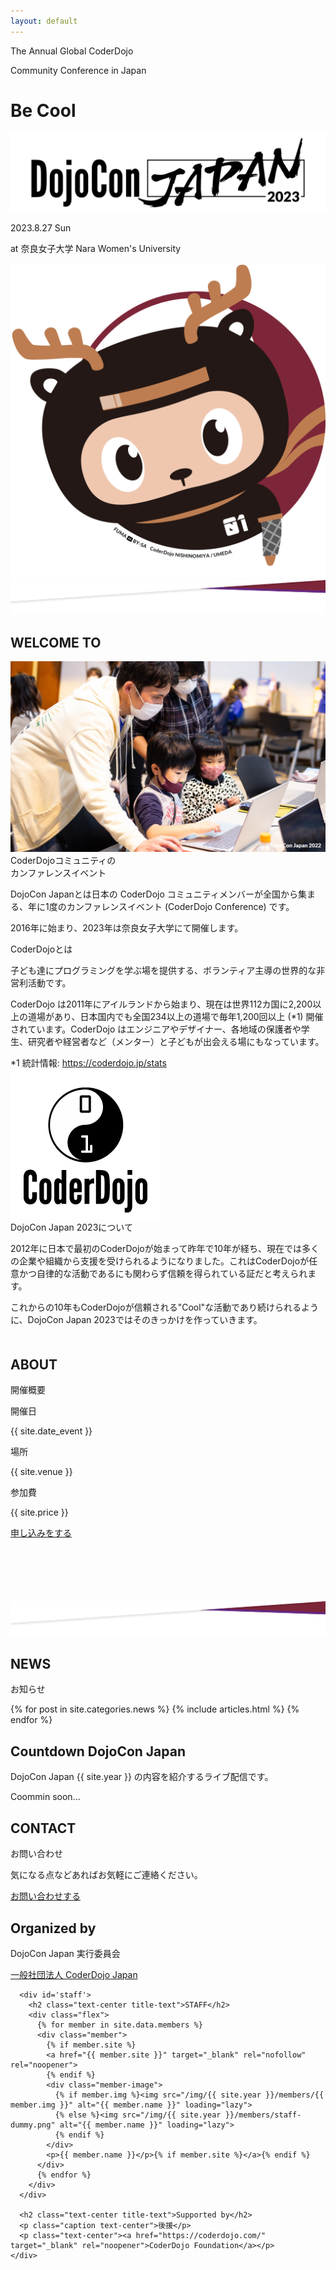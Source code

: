 ```yaml
---
layout: default
---
```

<div class="top-contents">
  <div class="top">
    <div class="main-visual-container">
      <div class="main-visual-left">
        <div class="decoration-wrapper">
          <div class="decoration">
            <p>The Annual Global CoderDojo</p>
            <p>Community Conference in Japan</p>
          </div>
        </div>
        <h1 class="theme-phrase">Be Cool</h1>
        <img src="/img/2023/logo_640x160.svg">
        <div class="event-date-and-location">
          <p>2023.8.27 Sun</p>
          <p>at 奈良女子大学 Nara Women's University</p>
        </div>
      </div>
      <div class="main-visual-right">
        <img src="/img/2023/mv-fumanara.png">
      </div>
    </div>
  </div>
  <img src="/img/2023/deco.svg">
</div>

<div id='colored_zone'>
  <h2 class="title-welcome">WELCOME TO</h2>
  <div></div>
  <div class='dojocon-image'>
    <img src="/img/2023/52554972726_b2da260763_o.jpg">
  </div>
  <div class="about-dojocon">
    <div class='short'>
      CoderDojoコミュニティの<br class='ignore-sp'>カンファレンスイベント
    </div>
    <div class='long'>
      <p>DojoCon Japanとは日本の CoderDojo コミュニティメンバーが全国から集まる、年に1度のカンファレンスイベント (CoderDojo Conference) です。</p>
      <p>2016年に始まり、2023年は奈良女子大学にて開催します。</p>
    </div>
  </div>
  <div class='spacing'></div>

  <div class='about-coderdojo'>
    <div class='short'>CoderDojoとは</div>
    <div class='long'>
      <p>子ども達にプログラミングを学ぶ場を提供する、ボランティア主導の世界的な非営利活動です。</p>
      <p>CoderDojo は2011年にアイルランドから始まり、現在は世界112カ国に2,200以上の道場があり、日本国内でも全国234以上の道場で毎年1,200回以上 (*1) 開催されています。CoderDojo はエンジニアやデザイナー、各地域の保護者や学生、研究者や経営者など（メンター）と子どもが出会える場にもなっています。</p>
      <div class='annotation'>
          *1 統計情報: <a href='https://coderdojo.jp/stats' target='_blank'>https://coderdojo.jp/stats</a>
      </div>
    </div>
  </div>
  <div class='coderdojo-logo'>
    <img src="/img/2023/coderdojo_logo.jpg">
  </div>
  <div class='spacing'></div>
  <div class='about-dojocon-this-year'>
      <div class='short'>
        DojoCon Japan 2023について
      </div>
      <div class='long'>
        <p>2012年に日本で最初のCoderDojoが始まって昨年で10年が経ち、現在では多くの企業や組織から支援を受けられるようになりました。これはCoderDojoが任意かつ自律的な活動であるにも関わらず信頼を得られている証だと考えられます。</p>
        <p>これからの10年もCoderDojoが信頼される"Cool"な活動であり続けられるように、DojoCon Japan 2023ではそのきっかけを作っていきます。</p>
      </div>
  </div>
  <div class='spacing'></div>
</div>



  <div id='ticket' class="container" style='margin-top: 50px; margin-bottom: 100px;'>
    <div class="row" id="outline">
      <div class="col-md-6 offset-md-3">
        <h2 class="text-center title-text">ABOUT</h2>
        <p class="caption">開催概要</p>
      </div>
      <div class="col-md-8 offset-md-2">
        <p class="about-title">開催日</p>
        <p class="about-text">{{ site.date_event }}</p>
      </div>
      <div class="col-md-8 offset-md-2">
        <p class="about-title">場所</p>
        <p class="about-text">{{ site.venue }}</p>
      </div>
      <div class="col-md-8 offset-md-2">
        <p class="about-title">参加費</p>
        <p class="about-text">{{ site.price }}</p>
      </div>
    </div>
    <div class="container">
      <div class="row">
        <div class="col-md-8 offset-md-2 mb-5">
          <a href="#" class="button" target="_blank" rel="noopener">申し込みをする</a>
        </div>
      </div>
    </div>
  </div>
  <img src="/img/2023/deco.svg">

  <div class="container-fruid">
    <section id="news" class="section-gray">
      <div class="section-contents">
        <h2 class="text-center title-text">NEWS</h2>
        <p class="caption text-center">お知らせ</p>
        <div class=" x-scroll row">
          {% for post in site.categories.news %}
            {% include articles.html %}
          {% endfor %}
        </div>
      </div>
    </section>
  </div>

  <div id='countdown'></div>
  <div class="container">
    <div class="row">
      <div class="col-md-8 offset-md-2">
        <h2 class="text-center title-text">Countdown DojoCon Japan</h2>
        <p class="text-center caption">DojoCon Japan {{ site.year }} の内容を紹介するライブ配信です。</p>
        <div class='comming-soon'>Coommin soon...</div>
      </div>
    </div>
  </div>

  <section id="contact" class="bg-main">
    <div class="section-contents container">
      <h2 class="text-center title-text">CONTACT</h2>
      <p class="caption text-center">お問い合わせ</p>
      <p class="caption">気になる点などあればお気軽にご連絡ください。</p>
      <a href="https://docs.google.com/forms/d/e/1FAIpQLSd7CqFmVf4DOOpcXn0Z9ndLnnWq8jKIh9R5O-Zjq508uoP0Zw/viewform" class="button" target="_blank" rel="noopener">お問い合わせする</a>
    </div>
  </section>

  <section id="organizedBy" class="section-gray top-contents">
    <div class="section-contents">
      <h2 class="text-center title-text">Organized by</h2>
      <p class="text-center">DojoCon Japan 実行委員会</p>
      <p class="text-center"><a href="https://coderdojo.jp/" target="_blank" rel="noopener">一般社団法人 CoderDojo Japan</a></p>

      <div id='staff'>
        <h2 class="text-center title-text">STAFF</h2>
        <div class="flex">
          {% for member in site.data.members %}
          <div class="member">
            {% if member.site %}
            <a href="{{ member.site }}" target="_blank" rel="nofollow"  rel="noopener">
            {% endif %}
            <div class="member-image">
              {% if member.img %}<img src="/img/{{ site.year }}/members/{{ member.img }}" alt="{{ member.name }}" loading="lazy">
              {% else %}<img src="/img/{{ site.year }}/members/staff-dummy.png" alt="{{ member.name }}" loading="lazy">
              {% endif %}
            </div>
            <p>{{ member.name }}</p>{% if member.site %}</a>{% endif %}
          </div>
          {% endfor %}
        </div>
      </div>

      <h2 class="text-center title-text">Supported by</h2>
      <p class="caption text-center">後援</p>
      <p class="text-center"><a href="https://coderdojo.com/" target="_blank" rel="noopener">CoderDojo Foundation</a></p>
    </div>
  </section>
